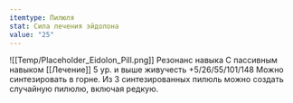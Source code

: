 ```yaml
---
itemtype: Пилюля
stat: Сила лечения эйдолона
value: "25"
---
```

![[Temp/Placeholder_Eidolon_Pill.png]]
Резонанс навыка
С пассивным навыком [[Лечение]] 5 ур. и выше живучесть +5/26/55/101/148
Можно синтезировать в горне. Из 3 синтезированных пилюль можно создать случайную пилюлю, включая редкую.
